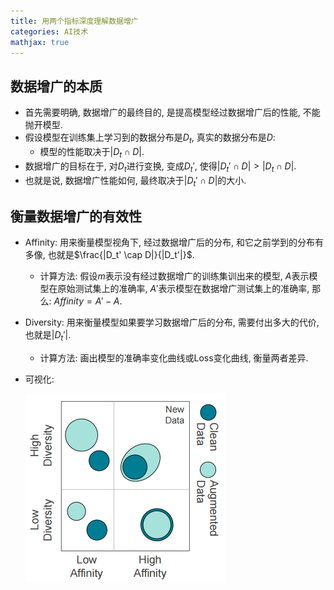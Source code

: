 ```yaml
---
title: 用两个指标深度理解数据增广
categories: AI技术
mathjax: true
---
```




## 数据增广的本质

* 首先需要明确, 数据增广的最终目的, 是提高模型经过数据增广后的性能, 不能抛开模型.
* 假设模型在训练集上学习到的数据分布是$D_{t}$, 真实的数据分布是$D$:
  * 模型的性能取决于$|D_t\cap D|$.
* 数据增广的目标在于, 对$D_t$进行变换, 变成$D_t'$, 使得$|D_t' \cap D| > |D_t \cap D|$.
* 也就是说, 数据增广性能如何, 最终取决于$|D_t' \cap D|$的大小.



## 衡量数据增广的有效性

* Affinity: 用来衡量模型视角下, 经过数据增广后的分布, 和它之前学到的分布有多像, 也就是$\frac{|D_t' \cap D|}{|D_t'|}$.

  * 计算方法: 假设$m$表示没有经过数据增广的训练集训出来的模型, $A$表示模型在原始测试集上的准确率, $A'$表示模型在数据增广测试集上的准确率, 那么: $Affinity = A' - A$.

* Diversity: 用来衡量模型如果要学习数据增广后的分布, 需要付出多大的代价, 也就是$|D_t'|$.

  * 计算方法: 画出模型的准确率变化曲线或Loss变化曲线, 衡量两者差异.

* 可视化:

  <img src="./data-augmentation-metric/image-20240916210452607.png" alt="Affinity和Diversity的可视化" style="zoom:50%;" />
